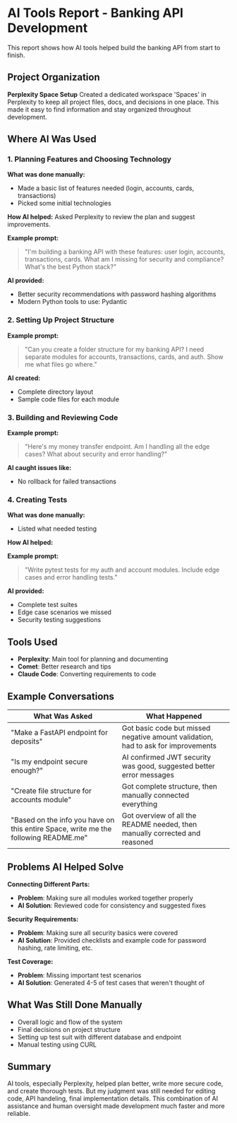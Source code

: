 # AI Tools Report - Banking API Development

This report shows how AI tools helped build the banking API from start to finish.

## Project Organization

**Perplexity Space Setup**
Created a dedicated workspace 'Spaces' in Perplexity to keep all project files, docs, and decisions in one place. This made it easy to find information and stay organized throughout development.

## Where AI Was Used

### 1. Planning Features and Choosing Technology

**What was done manually:**
- Made a basic list of features needed (login, accounts, cards, transactions)
- Picked some initial technologies

**How AI helped:**
Asked Perplexity to review the plan and suggest improvements.

**Example prompt:**
> "I'm building a banking API with these features: user login, accounts, transactions, cards. What am I missing for security and compliance? What's the best Python stack?"

**AI provided:**
- Better security recommendations with password hashing algorithms
- Modern Python tools to use: Pydantic

### 2. Setting Up Project Structure

**Example prompt:**
> "Can you create a folder structure for my banking API? I need separate modules for accounts, transactions, cards, and auth. Show me what files go where."

**AI created:**
- Complete directory layout
- Sample code files for each module

### 3. Building and Reviewing Code

**Example prompt:**
> "Here's my money transfer endpoint. Am I handling all the edge cases? What about security and error handling?"

**AI caught issues like:**
- No rollback for failed transactions

### 4. Creating Tests

**What was done manually:**
- Listed what needed testing

**How AI helped:**

**Example prompt:**
> "Write pytest tests for my auth and account modules. Include edge cases and error handling tests."

**AI provided:**
- Complete test suites
- Edge case scenarios we missed
- Security testing suggestions

## Tools Used

- **Perplexity**: Main tool for planning and documenting
- **Comet**: Better research and tips
- **Claude Code**: Converting requirements to code

## Example Conversations

| What Was Asked | What Happened |
|---------------|---------------|
| "Make a FastAPI endpoint for deposits" | Got basic code but missed negative amount validation, had to ask for improvements |
| "Is my endpoint secure enough?" | AI confirmed JWT security was good, suggested better error messages |
| "Create file structure for accounts module" | Got complete structure, then manually connected everything |
| "Based on the info you have on this entire Space, write me the following README.me" | Got overview of all the README needed, then manually corrected and reasoned |

## Problems AI Helped Solve

**Connecting Different Parts:**
- **Problem**: Making sure all modules worked together properly
- **AI Solution**: Reviewed code for consistency and suggested fixes

**Security Requirements:**
- **Problem**: Making sure all security basics were covered
- **AI Solution**: Provided checklists and example code for password hashing, rate limiting, etc.

**Test Coverage:**
- **Problem**: Missing important test scenarios
- **AI Solution**: Generated 4-5 of test cases that weren't thought of

## What Was Still Done Manually

- Overall logic and flow of the system
- Final decisions on project structure
- Setting up test suit with different database and endpoint
- Manual testing using CURL

## Summary

AI tools, especially Perplexity, helped plan better, write more secure code, and create thorough tests. But my judgment was still needed for editing code, API handeling, final implementation details. This combination of AI assistance and human oversight made development much faster and more reliable.
